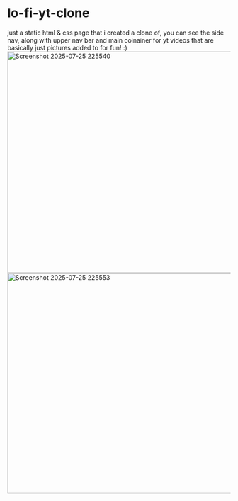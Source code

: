 # lo-fi-yt-clone
just a static html &amp; css page that i created a clone of, you can see the side nav, along with upper nav bar and main coinainer for yt videos that are basically just pictures added to for fun! :)
<img width="960" height="500" alt="Screenshot 2025-07-25 225540" src="https://github.com/user-attachments/assets/4c1693a0-a870-4ab9-9bb7-378d527e54cc" />
<img width="960" height="498" alt="Screenshot 2025-07-25 225553" src="https://github.com/user-attachments/assets/8b214786-3753-43dc-8fcd-68300c736b29" />
